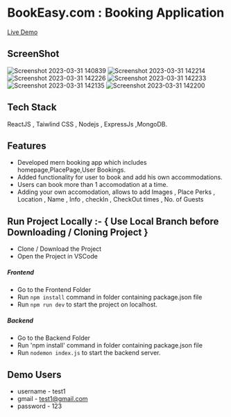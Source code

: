 # BookEasy.com : Booking Application  

[Live Demo](https://weather-application-snowy.vercel.app/)

## ScreenShot
![Screenshot 2023-03-31 140839](https://user-images.githubusercontent.com/100838996/229088415-913eab70-43e5-45b3-9088-462caf592a50.png)
![Screenshot 2023-03-31 142214](https://user-images.githubusercontent.com/100838996/229091966-5cf10769-f72d-4822-8782-447c18a0e7ca.png)
![Screenshot 2023-03-31 142226](https://user-images.githubusercontent.com/100838996/229091973-58c83cd4-6b54-467a-80be-9c361dd2e218.png)
![Screenshot 2023-03-31 142233](https://user-images.githubusercontent.com/100838996/229091983-8624a9c1-dc91-4e2b-9093-9e051d878cec.png)
![Screenshot 2023-03-31 142135](https://user-images.githubusercontent.com/100838996/229091986-5fb0eeee-0e45-4354-b617-b77c009eeacd.png)
![Screenshot 2023-03-31 142200](https://user-images.githubusercontent.com/100838996/229091989-0747894d-804f-4322-b829-ede42764006b.png)


## Tech Stack 
ReactJS , Taiwlind CSS , Nodejs , ExpressJs ,MongoDB.

## Features 
- Developed mern booking app which includes homepage,PlacePage,User Bookings.
- Added functionality for user to book and add his own accommodations.
- Users can book more than 1 accomodation at a time.
- Adding your own accomodation, allows to add Images , Place Perks , Location , Name , Info , checkIn , CheckOut times , No. of Guests


## Run Project Locally :- { Use Local Branch before Downloading / Cloning Project }
- Clone / Download the Project 
- Open the Project in VSCode 

##### Frontend
- Go to the Frontend Folder
- Run `npm install` command in folder containing package.json file 
- Run `npm run dev` to start the project on localhost.

##### Backend 
- Go to the Backend Folder 
- Run 'npm install' command in folder containing package.json file
- Run `nodemon index.js` to start the backend server.

## Demo Users
  - username - test1
  - gmail - test1@gmail.com
  - password - 123
